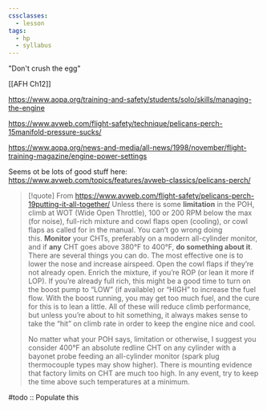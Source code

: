 ```yaml
---
cssclasses:
  - lesson
tags:
  - hp
  - syllabus
---
```

"Don't crush the egg"

[[AFH Ch12]]

https://www.aopa.org/training-and-safety/students/solo/skills/managing-the-engine

https://www.avweb.com/flight-safety/technique/pelicans-perch-15manifold-pressure-sucks/

https://www.aopa.org/news-and-media/all-news/1998/november/flight-training-magazine/engine-power-settings

Seems ot be lots of good stuff here: https://www.avweb.com/topics/features/avweb-classics/pelicans-perch/

 > [!quote] From https://www.avweb.com/flight-safety/pelicans-perch-19putting-it-all-together/
> Unless there is some **limitation** in the POH, climb at WOT (Wide Open Throttle), 100 or 200 RPM below the max (for noise), full-rich mixture and cowl flaps open (cooling), or cowl flaps as called for in the manual. You can’t go wrong doing this. **Monitor** your CHTs, preferably on a modern all-cylinder monitor, and if **any** CHT goes above 380°F to 400°F, **do something about it**. There are several things you can do. The most effective one is to lower the nose and increase airspeed. Open the cowl flaps if they’re not already open. Enrich the mixture, if you’re ROP (or lean it more if LOP). If you’re already full rich, this might be a good time to turn on the boost pump to “LOW” (if available) or “HIGH” to increase the fuel flow. With the boost running, you may get too much fuel, and the cure for this is to lean a little. All of these will reduce climb performance, but unless you’re about to hit something, it always makes sense to take the “hit” on climb rate in order to keep the engine nice and cool.
>
> No matter what your POH says, limitation or otherwise, I suggest you consider 400°F an absolute redline CHT on any cylinder with a bayonet probe feeding an all-cylinder monitor (spark plug thermocouple types may show higher). There is mounting evidence that factory limits on CHT are much too high. In any event, try to keep the time above such temperatures at a minimum.

#todo :: Populate this